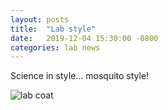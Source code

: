 ```yaml
---
layout: posts
title:  "Lab style"
date:   2019-12-04 15:30:00 -0800
categories: lab news
---
```


Science in style... mosquito style!

![lab coat][coat]

[coat]: /assets/images/coat.png "Lab Coat"

